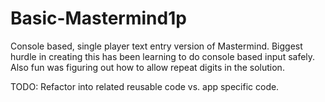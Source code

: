 # Basic-Mastermind1p
Console based, single player text entry version of Mastermind.
Biggest hurdle in creating this has been learning to do console based input safely.
Also fun was figuring out how to allow repeat digits in the solution.

TODO: Refactor into related reusable code vs. app specific code.
